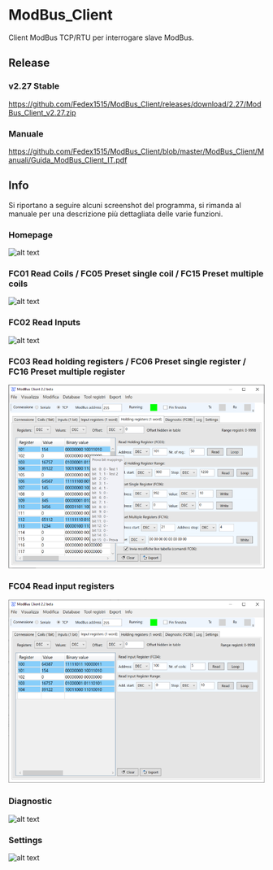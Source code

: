# ModBus_Client
Client ModBus TCP/RTU per interrogare slave ModBus.

## Release

### v2.27 Stable
https://github.com/Fedex1515/ModBus_Client/releases/download/2.27/ModBus_Client_v2.27.zip

### Manuale
https://github.com/Fedex1515/ModBus_Client/blob/master/ModBus_Client/Manuali/Guida_ModBus_Client_IT.pdf

## Info

Si riportano a seguire alcuni screenshot del programma, si rimanda al manuale per una descrizione più dettagliata delle varie funzioni. 

### Homepage

![alt text](https://github.com/Fedex1515/ModBus_Client/blob/master/ModBus_Client/Img/ModBus_Client_Home_00.PNG?raw=true)

### FC01 Read Coils / FC05 Preset single coil / FC15 Preset multiple coils 

![alt text](https://github.com/Fedex1515/ModBus_Client/blob/master/ModBus_Client/Img/ModBus_Client_Coils_00.PNG?raw=true)

### FC02 Read Inputs

![alt text](https://github.com/Fedex1515/ModBus_Client/blob/master/ModBus_Client/Img/ModBus_Client_Inputs_00.PNG?raw=true)

### FC03 Read holding registers / FC06 Preset single register / FC16 Preset multiple register

![alt text](https://github.com/Fedex1515/ModBus_Client/blob/master/ModBus_Client/Img/ModBus_Client_HoldingReg_00.PNG?raw=true)

### FC04 Read input registers

![alt text](https://github.com/Fedex1515/ModBus_Client/blob/master/ModBus_Client/Img/ModBus_Client_inputReg_00.PNG?raw=true)

### Diagnostic

![alt text](https://github.com/Fedex1515/ModBus_Client/blob/master/ModBus_Client/Img/ModBus_Client_Diagnostic_00.PNG?raw=true)

### Settings

![alt text](https://github.com/Fedex1515/ModBus_Client/blob/master/ModBus_Client/Img/ModBus_Client_Settings_00.PNG?raw=true)
